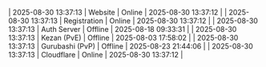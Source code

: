 | 2025-08-30 13:37:13 | Website | Online | 2025-08-30 13:37:12 |
| 2025-08-30 13:37:13 | Registration | Online | 2025-08-30 13:37:12 |
| 2025-08-30 13:37:13 | Auth Server | Offline | 2025-08-18 09:33:31 |
| 2025-08-30 13:37:13 | Kezan (PvE) | Offline | 2025-08-03 17:58:02 |
| 2025-08-30 13:37:13 | Gurubashi (PvP) | Offline | 2025-08-23 21:44:06 |
| 2025-08-30 13:37:13 | Cloudflare | Online | 2025-08-30 13:37:12 |
